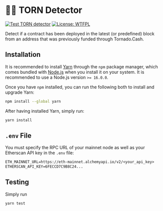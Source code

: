 # 🕵️‍♂️ TORN Detector

[![Test TORN detector](https://github.com/pcaversaccio/torn-detector/actions/workflows/test.yml/badge.svg)](https://github.com/pcaversaccio/torn-detector/actions/workflows/test.yml)
[![License: WTFPL](https://img.shields.io/badge/License-WTFPL-brightgreen.svg)](http://www.wtfpl.net/about)

Detect if a contract has been deployed in the latest (or predefined) block from an address that was previously funded through Tornado.Cash.

## Installation

It is recommended to install [Yarn](https://classic.yarnpkg.com) through the `npm` package manager, which comes bundled with [Node.js](https://nodejs.org) when you install it on your system. It is recommended to use a Node.js version `>= 16.0.0`.

Once you have `npm` installed, you can run the following both to install and upgrade Yarn:

```bash
npm install --global yarn
```

After having installed Yarn, simply run:

```bash
yarn install
```

## `.env` File

You must specify the RPC URL of your mainnet node as well as your Etherscan API key in the `.env` file:

```txt
ETH_MAINNET_URL=https://eth-mainnet.alchemyapi.io/v2/<your_api_key>
ETHERSCAN_API_KEY=6FECCD7C9B8C24...
```

## Testing

Simply run

```bash
yarn test
```
